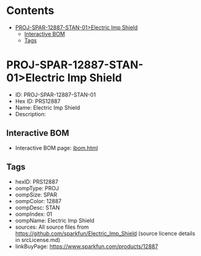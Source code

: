 



Contents
========

* [PROJ-SPAR-12887-STAN-01>Electric Imp Shield](#proj-spar-12887-stan-01electric-imp-shield)
	* [Interactive BOM](#interactive-bom)
	* [Tags](#tags)

# PROJ-SPAR-12887-STAN-01>Electric Imp Shield

- ID: PROJ-SPAR-12887-STAN-01
- Hex ID: PRS12887
- Name: Electric Imp Shield
- Description: 

## Interactive BOM

- Interactive BOM page: [ibom.html](kicad/bom/ibom.html)

## Tags

- hexID: PRS12887
- oompType: PROJ
- oompSize: SPAR
- oompColor: 12887
- oompDesc: STAN
- oompIndex: 01
- oompName: Electric Imp Shield
- sources: All source files from https://github.com/sparkfun/Electric_Imp_Shield (source licence details in srcLicense.md)
- linkBuyPage: https://www.sparkfun.com/products/12887
